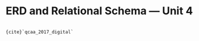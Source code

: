 # ERD and Relational Schema &mdash; Unit 4

```{admonition} Unit 4 subject matter covered:

{cite}`qcaa_2017_digital`
```